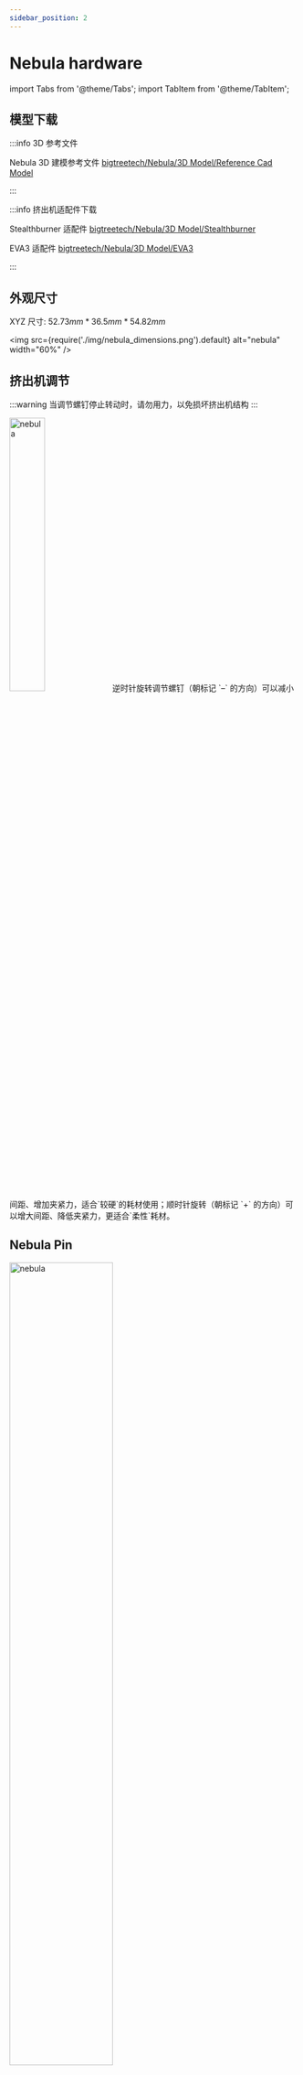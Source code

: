 ```yaml
---
sidebar_position: 2
---
```


# Nebula hardware

<!-- import lib start -->

import Tabs from '@theme/Tabs';
import TabItem from '@theme/TabItem';

<!-- import lib end -->

## 模型下载

:::info 3D 参考文件

Nebula 3D 建模参考文件 [bigtreetech/Nebula/3D Model/Reference Cad Model](https://github.com/bigtreetech/Nebula/tree/master/3D%20Model/Reference%20Cad%20Model)

:::

:::info 挤出机适配件下载 

Stealthburner 适配件 [bigtreetech/Nebula/3D Model/Stealthburner](https://github.com/bigtreetech/Nebula/tree/master/3D%20Model/Stealthburner)

EVA3 适配件 [bigtreetech/Nebula/3D Model/EVA3](https://github.com/bigtreetech/Nebula/tree/master/3D%20Model/EVA3)

:::

## 外观尺寸

XYZ 尺寸: $52.73 mm * 36.5 mm * 54.82 mm$

<img
    src={require('./img/nebula_dimensions.png').default}
    alt="nebula" width="60%"
/>

## 挤出机调节

:::warning
当调节螺钉停止转动时，请勿用力，以免损坏挤出机结构
:::

<div class="div-table">
    <img
    src={require('./img/nebula_adjusting.png').default}
    alt="nebula" width="35%" class="right-image"
    />
    逆时针旋转调节螺钉（朝标记 `–` 的方向）可以减小间距、增加夹紧力，适合`较硬`的耗材使用；顺时针旋转（朝标记 `+` 的方向）可以增大间距、降低夹紧力，更适合`柔性`耗材。
</div>

## Nebula Pin 

<div class="div-table">
    <img
        src={require('./img/nebula_pin.png').default}
        alt="nebula" width="60%" class="right-image"
    />

| Nebula | PIN              |
| ------ | ---------------- |
| 5V     | 电源输入 (5V)    |
| GND    | 电源输入 (GND)   |
| FS     | 挤出机耗材传感器 |
| GB     | Nebula 顶部按钮  |
| RGB    | neopixel 接口    |

</div>


## Nebula 电机规格

<div class="div-table">
    <img
        src={require('./img/nebula_motor.png').default}
        alt="nebula" width="60%" class="right-image"
    />


| Nebula           | 电机              |
| ---------------- | ----------------- |
| 相数             | 2                 |
| 步距角           | 1.8°              |
| 额定电压         | DC 2.4V           |
| 额定电流         | DC 1.0A           |
| 保持转矩         | ≥110mN·m          |
| 相电阻           | 2.4±10% ohm (20℃) |
| 相电感           | 1.7±20% mH (1kHz) |
| 转向（轴伸向看） | A-AB-B-CW         |
| 转动惯量         | 15 g·cm²          |
| 电机重量         | 0.1 kg            |
| 绝缘等级         | Class F           |

</div>

## Nebula 结构
<div class="div-table">

<img
    src={require('./img/nebula_view.png').default}
    alt="nebula" width="60%" class="right-image"
/>

	
| Nebula          | 结构                    |
| --------------- | ----------------------- |
| 1. 电机         | 15. 惰轮                |
| 2. 齿圈盘       | 16. 3-5-6 PEEK轴承      |
| 3. 行星小齿轮   | 17. 扳手                |
| 4. MR85ZZ 轴承  | 18. 挤出齿轮            |
| 5. 行星架       | 19. 耗材传感器模块      |
| 6. 14齿齿轮     | 20. 滚花销钉 直径3*11   |
| 7. MF128ZZ_轴承 | 21. 3-5-10 PEEK轴承     |
| 8. 后壳         | 22. 右透镜              |
| 9. 配电板       | 23. 前壳                |
| 10. 卡扣        | 24. 左透镜              |
| 11. 卡爪        | 25. M3*25沉头内六角螺丝 |
| 12. M2x4螺丝    | 26. 透盖                |
| 13. 调节螺钉    | 27. 磁吸盖框            |
| 14. 弹簧        |                         |

</div>
